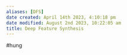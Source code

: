 ```yaml
---
aliases: [DFS]
date created: April 14th 2023, 4:10:18 pm
date modified: August 2nd 2023, 10:22:05 am
title: Deep Feature Synthesis
---
```

#hung 

